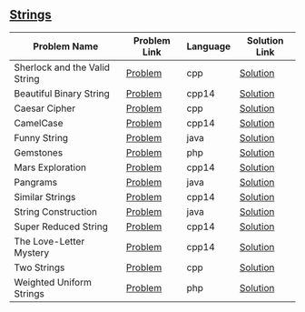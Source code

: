 ## [Strings](https://www.hackerrank.com/domains/algorithms/strings)

Problem Name|Problem Link|Language|Solution Link
---|---|---|---
Sherlock and the Valid String|[Problem](https://www.hackerrank.com/challenges/sherlock-and-valid-string/problem)|cpp|[Solution](./sherlock-and-valid-string.cpp)
Beautiful Binary String|[Problem](https://www.hackerrank.com/challenges/beautiful-binary-string/problem)|cpp14|[Solution](./beautiful-binary-string.cpp)
Caesar Cipher|[Problem](https://www.hackerrank.com/challenges/caesar-cipher-1/problem)|cpp|[Solution](./caesar-cipher-1.cpp)
CamelCase|[Problem](https://www.hackerrank.com/challenges/camelcase/problem)|cpp14|[Solution](./camelcase.cpp)
Funny String|[Problem](https://www.hackerrank.com/challenges/funny-string/problem)|java|[Solution](./Funny-String.java)
Gemstones|[Problem](https://www.hackerrank.com/challenges/gem-stones/problem)|php|[Solution](./gem-stones.php)
Mars Exploration|[Problem](https://www.hackerrank.com/challenges/mars-exploration/problem)|cpp14|[Solution](./mars-exploration.cpp)
Pangrams|[Problem](https://www.hackerrank.com/challenges/pangrams/problem)|java|[Solution](./Pangrams.java)
Similar Strings|[Problem](https://www.hackerrank.com/challenges/similar-strings/problem)|cpp14|[Solution](./similar-strings.cpp)
String Construction|[Problem](https://www.hackerrank.com/challenges/string-construction/problem)|java|[Solution](./string-construction.java)
Super Reduced String|[Problem](https://www.hackerrank.com/challenges/reduced-string/problem)|cpp14|[Solution](./reduced-string.cpp)
The Love-Letter Mystery|[Problem](https://www.hackerrank.com/challenges/the-love-letter-mystery/problem)|cpp14|[Solution](./the-love-letter-mystery.cpp)
Two Strings|[Problem](https://www.hackerrank.com/challenges/two-strings/problem)|cpp|[Solution](./two-strings.cpp)
Weighted Uniform Strings|[Problem](https://www.hackerrank.com/challenges/weighted-uniform-string/problem)|php|[Solution](./weighted-uniform-string.php)
